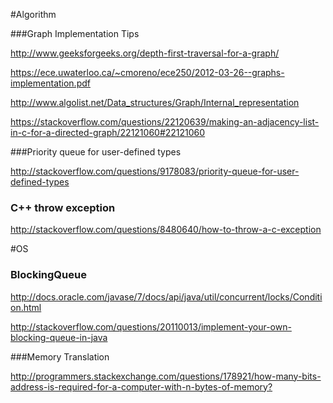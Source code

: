
#Algorithm


###Graph Implementation Tips

<http://www.geeksforgeeks.org/depth-first-traversal-for-a-graph/>

<https://ece.uwaterloo.ca/~cmoreno/ece250/2012-03-26--graphs-implementation.pdf>

<http://www.algolist.net/Data_structures/Graph/Internal_representation>

<https://stackoverflow.com/questions/22120639/making-an-adjacency-list-in-c-for-a-directed-graph/22121060#22121060>


###Priority queue for user-defined types

<http://stackoverflow.com/questions/9178083/priority-queue-for-user-defined-types>




### C++ throw exception

<http://stackoverflow.com/questions/8480640/how-to-throw-a-c-exception>



#OS

### BlockingQueue

<http://docs.oracle.com/javase/7/docs/api/java/util/concurrent/locks/Condition.html>

<http://stackoverflow.com/questions/20110013/implement-your-own-blocking-queue-in-java>


###Memory Translation 

<http://programmers.stackexchange.com/questions/178921/how-many-bits-address-is-required-for-a-computer-with-n-bytes-of-memory?>